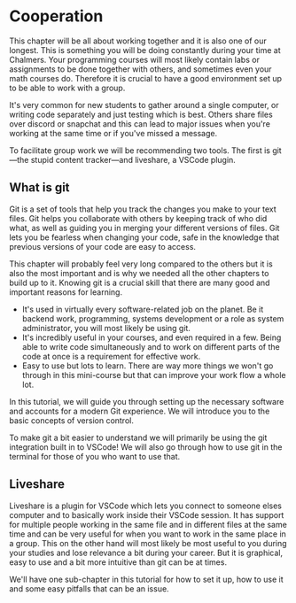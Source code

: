 # Cooperation
This chapter will be all about working together and it is also one of our
longest. This is something you will be doing constantly during your time at
Chalmers. Your programming courses will most likely contain labs or assignments
to be done together with others, and sometimes even your math courses do.
Therefore it is crucial to have a good environment set up to be able to work
with a group. 

It's very common for new students to gather around a single computer, or
writing code separately and just testing which is best. Others share files over
discord or snapchat and this can lead to major issues when you're working at
the same time or if you've missed a message. 

To facilitate group work we will be recommending two tools. The first is 
git—the stupid content tracker—and liveshare, a VSCode plugin.

## What is git

Git is a set of tools that help you track the changes you make to your text files. Git helps you collaborate with others by keeping track of who did what, as well as guiding you in merging your different versions of files. Git lets you be fearless when changing your code, safe in the knowledge that previous versions of your code are easy to access.

This chapter will probably feel very long compared to the others but it is also the most important and is why we needed all the other chapters to build up to it. Knowing git is a crucial skill that there are many good and important reasons for learning.

- It's used in virtually every software-related job on the planet. Be it backend work, programming, systems development or a role as system administrator, you will most likely be using git.
- It's incredibly useful in your courses, and even required in a few. Being able to write code simultaneously and to work on different parts of the code at once is a requirement for effective work.
- Easy to use but lots to learn. There are way more things we won't go through in this mini-course but that can improve your work flow a whole lot.

In this tutorial, we will guide you through setting up the necessary software and accounts for a modern Git experience. We will introduce you to the basic concepts of version control. 

To make git a bit easier to understand we will primarily be using the git integration built in to VSCode! We will also go through how to use git in the terminal for those of you who want to use that.

## Liveshare
Liveshare is a plugin for VSCode which lets you connect to someone elses computer and to basically work inside their VSCode session. It has support for multiple people working in the same file and in different files at the same time and can be very useful for when you want to work in the same place in a group. This on the other hand will most likely be most useful to you during your studies and lose relevance a bit during your career. But it is graphical, easy to use and a bit more intuitive than git can be at times.

We'll have one sub-chapter in this tutorial for how to set it up, how to use it and some easy pitfalls that can be an issue. 
